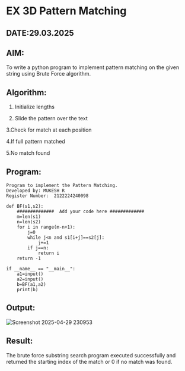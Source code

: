 # EX 3D Pattern Matching
## DATE:29.03.2025
## AIM:
To write a python program to implement pattern matching on the given string using Brute Force algorithm.

## Algorithm:

 1. Initialize lengths

 2. Slide the pattern over the text

 3.Check for match at each position

 4.If full pattern matched

 5.No match found

## Program:
```
Program to implement the Pattern Matching.
Developed by: MUKESH R
Register Number:  2122224240098
```
```
def BF(s1,s2):
    ##############  Add your code here #############
    m=len(s1)
    n=len(s2)
    for i in range(m-n+1):
        j=0
        while j<n and s1[i+j]==s2[j]:
            j+=1
        if j==n:
            return i
    return -1
    
if __name__ == "__main__":
    a1=input() 
    a2=input() 
    b=BF(a1,a2)
    print(b)

```

## Output:
![Screenshot 2025-04-29 230953](https://github.com/user-attachments/assets/66f2910a-edc6-40f0-ba0f-8c795ea6f223)

## Result:
The brute force substring search program executed successfully and returned the starting index of the match or 0 if no match was found.

